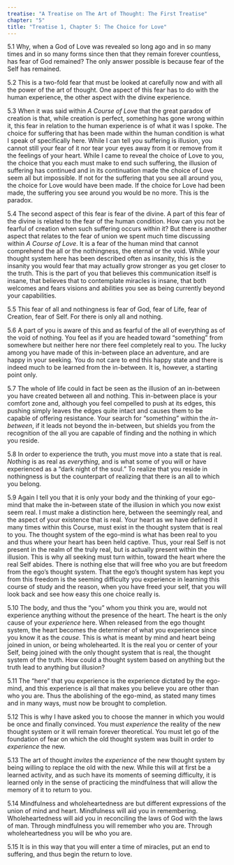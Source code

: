 ```yaml
---
treatise: "A Treatise on The Art of Thought: The First Treatise"
chapter: "5"
title: "Treatise 1, Chapter 5: The Choice for Love"
---
```


5.1 Why, when a God of Love was revealed so long ago and in so many
times and in so many forms since then that they remain forever
countless, has fear of God remained? The only answer possible is because
fear of the Self has remained. 

5.2 This is a two-fold fear that must be looked at carefully now and
with all the power of the art of thought. One aspect of this fear has to
do with the human experience, the other aspect with the divine
experience. 

5.3 When it was said within *A Course of Love* that the great paradox of
creation is that, while creation is perfect, something has gone wrong
within it, this fear in relation to the human experience is of what it
was I spoke. The choice for suffering that has been made within the
human condition is what I speak of specifically here. While I can tell
you suffering is illusion, you cannot still your fear of it nor tear
your eyes away from it or remove from it the feelings of your heart.
While I came to reveal the choice of Love to you, the choice that you
each must make to end such suffering, the illusion of suffering has
continued and in its continuation made the choice of Love seem all but
impossible. If not for the suffering that you see all around you, the
choice for Love would have been made. If the choice for Love had been
made, the suffering you see around you would be no more. This is the
paradox. 

5.4 The second aspect of this fear is fear of the divine. A part of this
fear of the divine is related to the fear of the human condition. How
can you not be fearful of creation when such suffering occurs within it?
But there is another aspect that relates to the fear of union we spent
much time discussing within *A Course of Love*.  It is a fear of the human
mind that cannot comprehend the all or the nothingness, the eternal or
the void. While your thought system here has been described often as
insanity, this is the insanity you would fear that may actually grow
stronger as you get closer to the truth. This is the part of you that
believes this communication itself is insane, that believes that to
contemplate miracles is insane, that both welcomes and fears visions and
abilities you see as being currently beyond your capabilities. 

5.5 This fear of all and nothingness is fear of God, fear of Life, fear
of Creation, fear of Self. For there is only all and nothing. 

5.6 A part of you is aware of this and as fearful of the all of
everything as of the void of nothing. You feel as if you are headed
toward “something” from somewhere but neither here nor there feel
completely real to you. The lucky among you have made of this in-between
place an adventure, and are happy in your seeking. You do not care to
end this happy state and there is indeed much to be learned from the
in-between. It is, however, a starting point only. 

5.7 The whole of life could in fact be seen as the illusion of an
in-between you have created between all and nothing. This in-between
place is your comfort zone and, although you feel compelled to push at
its edges, this pushing simply leaves the edges quite intact and causes
them to be capable of offering resistance. Your search for “something”
within the *in-between*, if it leads not beyond the in-between, but
shields you from the recognition of the all you are capable of finding
and the nothing in which you reside.

5.8 In order to experience the truth, you must move into a state that is
real. *Nothing* is as real as *everything*, and is what some of you will or
have experienced as a “dark night of the soul.” To realize that you
reside in nothingness is but the counterpart of realizing that there is
an all to which you belong. 

5.9 Again I tell you that it is only your body and the thinking of your
ego-mind that make the in-between state of the illusion in which you now
exist seem real. I must make a distinction here, between the seemingly
real, and the aspect of your existence that is real. Your heart as we
have defined it many times within this Course, must exist in the thought
system that is real to you. The thought system of the ego-mind is what
has been real to you and thus where your heart has been held captive.
Thus, your real Self is not present in the realm of the truly real, but
is actually present within the illusion. This is why all seeking must
turn within, toward the heart where the real Self abides. There is
nothing else that will free who you are but freedom from the ego’s
thought system. That the ego’s thought system has kept you from this
freedom is the seeming difficulty you experience in learning this course
of study and the reason, when you have freed your self, that you will
look back and see how easy this one choice really is. 

5.10 The body, and thus the “you” whom you think you are, would not
experience anything without the presence of the heart. The heart is the
only cause of your *experience* here. When released from the ego thought
system, the heart becomes the determiner of what you experience since
you know it as the *cause*. This is what is meant by mind and heart being
joined in union, or being wholehearted. It is the real you or center of
your Self, being joined with the only thought system that is real, the
thought system of the truth. How could a thought system based on
anything but the truth lead to anything but illusion? 

5.11 The “here” that you experience is the experience dictated by the
ego-mind, and this experience is all that makes you believe you are
other than who you are.  Thus the abolishing of the ego-mind, as stated
many times and in many ways, must now be brought to completion. 

5.12 This is why I have asked you to choose the manner in which you
would be once and finally convinced. You must *experience* the reality of
the new thought system or it will remain forever theoretical. You must
let go of the foundation of fear on which the old thought system was
built in order to *experience* the new. 

5.13 The art of thought *invites* the *experience* of the new thought system
by being willing to replace the old with the new. While this will at
first be a learned activity, and as such have its moments of seeming
difficulty, it is learned only in the sense of practicing the
mindfulness that will allow the memory of it to return to you.

5.14 Mindfulness and wholeheartedness are but different expressions of
the union of mind and heart. Mindfulness will aid you in remembering.
Wholeheartedness will aid you in reconciling the laws of God with the
laws of man. Through mindfulness you will remember who you are. Through
wholeheartedness you will be who you are.  

5.15 It is in this way that you will enter a time of miracles, put an
end to suffering, and thus begin the return to love.

